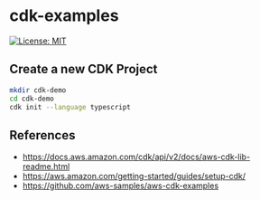 # cdk-examples
[![License: MIT](https://img.shields.io/badge/License-MIT-yellow.svg)](https://opensource.org/licenses/MIT)

## Create a new CDK Project

```bash
mkdir cdk-demo
cd cdk-demo
cdk init --language typescript
```

## References
- https://docs.aws.amazon.com/cdk/api/v2/docs/aws-cdk-lib-readme.html
- https://aws.amazon.com/getting-started/guides/setup-cdk/
- https://github.com/aws-samples/aws-cdk-examples